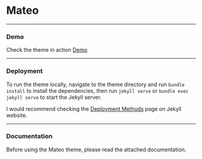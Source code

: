 # Mateo

* * *

### Demo

Check the theme in action [Demo](https://mateo-jekyll.netlify.com/)

* * *

### Deployment

To run the theme locally, navigate to the theme directory and run `bundle install` to install the dependencies, then run `jekyll serve` or `bundle exec jekyll serve` to start the Jekyll server.

I would recommend checking the [Deployment Methods](https://jekyllrb.com/docs/deployment-methods/) page on Jekyll website.


* * *

### Documentation

Before using the Mateo theme, please read the attached documentation.